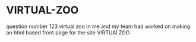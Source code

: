# VIRTUAL-ZOO
question number 123 virtual zoo
in me and my team had worked on making an html based front page for the site VIRTUAl ZOO
